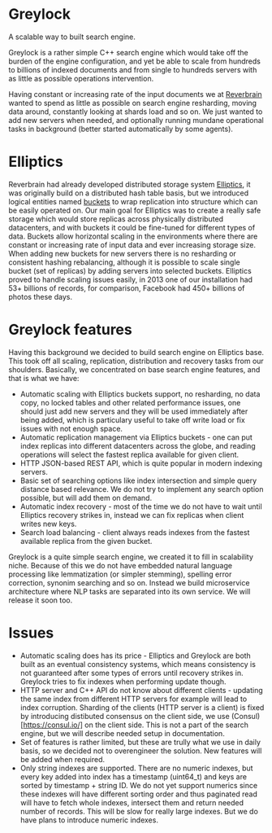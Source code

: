 # Greylock

A scalable way to built search engine.

Greylock is a rather simple C++ search engine which would take off the burden of the engine configuration,
and yet be able to scale from hundreds to billions of indexed documents
and from single to hundreds servers with as little as possible operations intervention.

Having constant or increasing rate of the input documents we at [Reverbrain](http://reverbrain.com/)
wanted to spend as little as possible on search engine resharding, moving data around,
constantly looking at shards load and so on. We just wanted to add new servers
when needed, and optionally running mundane operational tasks in background
(better started automatically by some agents).

# Elliptics
Reverbrain had already developed distributed storage system [Elliptics](http://reverbrain.com/elliptics),
it was originally build on a distributed hash table basis, but we introduced logical entities
named [buckets](http://doc.reverbrain.com/backrunner:backrunner#bucket) to wrap replication
into structure which can be easily operated on.
Our main goal for Elliptics was to create a really safe storage which would store replicas
across physically distributed datacenters, and with buckets it could be fine-tuned for different
types of data. Buckets allow horizontal scaling in the environments where there are constant
or increasing rate of input data and ever increasing storage size. When adding new buckets
for new servers there is no resharding or consistent hashing rebalancing,
although it is possible to scale single bucket (set of replicas) by adding servers into selected buckets.
Elliptics proved to handle scaling issues easily, in 2013 one of our installation had 53+ billions
of records, for comparison, Facebook had 450+ billions of photos these days.

# Greylock features
Having this background we decided to build search engine on Elliptics base.
This took off all scaling, replication, distribution and recovery tasks from our shoulders.
Basically, we concentrated on base search engine features, and that is what we have:
* Automatic scaling with Elliptics buckets support, no resharding, no data copy, no locked tables
and other related performance issues, one should just add new servers and they will be used immediately
after being added, which is particulary useful to take off write load or fix issues with not enough space.
* Automatic replication management via Elliptics buckets - one can put index replicas
into different datacenters across the globe, and reading operations will select the fastest replica
available for given client.
* HTTP JSON-based REST API, which is quite popular in modern indexing servers.
* Basic set of searching options like index intersection and simple query distance based relevance.
We do not try to implement any search option possible, but will add them on demand.
* Automatic index recovery - most of the time we do not have to wait until Elliptics recovery strikes in,
instead we can fix replicas when client writes new keys.
* Search load balancing - client always reads indexes from the fastest available replica
from the given bucket.

Greylock is a quite simple search engine, we created it to fill in scalability niche.
Because of this we do not have embedded natural language processing like lemmatization
(or simpler stemming), spelling error correction, synonim searching and so on.
Instead we build microservice architecture where NLP tasks are separated into its own service.
We will release it soon too.

# Issues
* Automatic scaling does has its price - Elliptics and Greylock are both built as an eventual consistency
systems, which means consistency is not guaranteed after some types of errors until recovery strikes in.
Greylock tries to fix indexes when performing update though.
* HTTP server and C++ API do not know about different clients - updating the same index from different
HTTP servers for example will lead to index corruption. Sharding of the clients (HTTP server is a client)
is fixed by introducing distibuted consensus on the client side, we use (Consul)[https://consul.io/]
on the client side. This is not a part of the search engine, but we will describe needed setup in
documentation.
* Set of features is rather limited, but these are trully what we use in daily basis, so we decided
not to overengineer the solution. New features will be added when required.
* Only string indexes are supported. There are no numeric indexes, but every key added into index
has a timestamp (uint64_t) and keys are sorted by timestamp + string ID. We do not yet support numerics
since these indexes will have different sorting order and thus paginated read will have to fetch whole
indexes, intersect them and return needed number of records. This will be slow for really large indexes.
But we do have plans to introduce numeric indexes.
